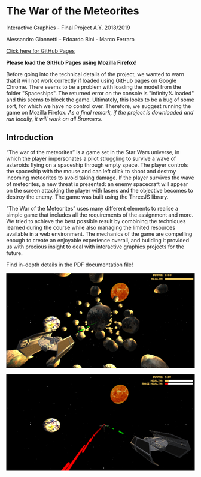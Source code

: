 # The War of the Meteorites
Interactive Graphics - Final Project
A.Y. 2018/2019


Alessandro Giannetti - Edoardo Bini - Marco Ferraro

[Click here for GitHub Pages](https://interactive-graphics-final-project.github.io/FinalProjectIG/)

**Please load the GitHub Pages using Mozilla Firefox!**

Before going into the technical details of the project, we wanted to warn that it will not work correctly if loaded using GitHub pages on Google Chrome.
There seems to be a problem with loading the model from the folder "Spaceships". The returned error on the console is "infinity% loaded" and this seems to block the game.
Ultimately, this looks to be a bug of some sort, for which we have no control over. Therefore, we suggest running the game on Mozilla Firefox.
*As a final remark, if the project is downloaded and run locally, it will work on all Browsers.*


## Introduction
“The war of the meteorites” is a game set in the Star Wars universe, in which the player impersonates a pilot struggling to survive a wave of asteroids flying on a spaceship through empty space.
The player controls the spaceship with the mouse and can left click to shoot and destroy incoming meteorites to avoid taking damage. If the player survives the wave of meteorites, a new threat is presented: an enemy spacecraft will appear on the screen attacking the player with lasers and the objective becomes to destroy the enemy.
The game was built using the ThreeJS library.


“The War of the Meteorites” uses many different elements to realise a simple game that includes all the requirements of the assignment and more.
We tried to achieve the best possible result by combining the techniques learned during the course while also managing the limited resources available in a web environment.
The mechanics of the game are compelling enough to create an enjoyable experience overall, and building it provided us with precious insight to deal with interactive graphics projects for the future.


Find in-depth details in the PDF documentation file!


![phase 1](https://github.com/interactive-graphics-final-project/FinalProjectIG/blob/master/images/2019-06-10%20(13).png)

![phase 2](https://github.com/interactive-graphics-final-project/FinalProjectIG/blob/master/images/2019-06-10%20(12).png)


